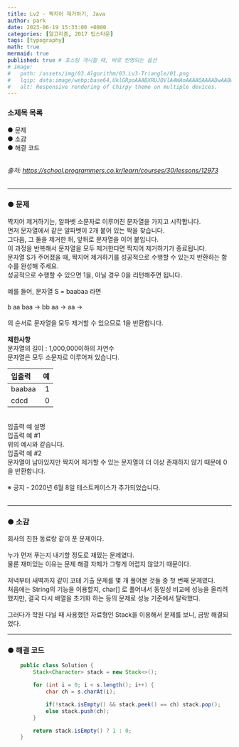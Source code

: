 ```yaml
---
title: Lv2 - 짝지어 제거하기, Java
author: park
date: 2023-06-19 15:33:00 +0800
categories: [알고리즘, 2017 팁스타운]
tags: [typography]
math: true
mermaid: true
published: true # 포스팅 개시할 때, 바로 반영되는 옵션
# image: 
#   path: /assets/img/03.Algorithm/03.Lv3-Triangle/01.png
#   lqip: data:image/webp;base64,UklGRpoAAABXRUJQVlA4WAoAAAAQAAAADwAABwAAQUxQSDIAAAARL0AmbZurmr57yyIiqE8oiG0bejIYEQTgqiDA9vqnsUSI6H+oAERp2HZ65qP/VIAWAFZQOCBCAAAA8AEAnQEqEAAIAAVAfCWkAALp8sF8rgRgAP7o9FDvMCkMde9PK7euH5M1m6VWoDXf2FkP3BqV0ZYbO6NA/VFIAAAA
#   alt: Responsive rendering of Chirpy theme on multiple devices.
---
```


### 소제목 목록
● 문제<br/>
● 소감<br/>
● 해결 코드<br/>
<br/>

<i>출처: https://school.programmers.co.kr/learn/courses/30/lessons/12973</i><br/>
<br/>

---

### ● 문제

짝지어 제거하기는, 알파벳 소문자로 이루어진 문자열을 가지고 시작합니다.<br/>
먼저 문자열에서 같은 알파벳이 2개 붙어 있는 짝을 찾습니다.<br/>
그다음, 그 둘을 제거한 뒤, 앞뒤로 문자열을 이어 붙입니다.<br/>
이 과정을 반복해서 문자열을 모두 제거한다면 짝지어 제거하기가 종료됩니다.<br/>
문자열 S가 주어졌을 때, 짝지어 제거하기를 성공적으로 수행할 수 있는지 반환하는 함수를 완성해 주세요.<br/>
성공적으로 수행할 수 있으면 1을, 아닐 경우 0을 리턴해주면 됩니다.<br/>
<br/>
예를 들어, 문자열 S = baabaa 라면<br/>
<br/>
b aa baa → bb aa → aa →<br/>
<br/>
의 순서로 문자열을 모두 제거할 수 있으므로 1을 반환합니다.<br/>
<br/>
<b>제한사항</b><br/>
문자열의 길이 : 1,000,000이하의 자연수<br/>
문자열은 모두 소문자로 이루어져 있습니다.<br/>

| 입출력                       | 예 |
|:-----------------------------|--------:|
| baabaa                     | 1  |
| cdcd          | 0 |

<br/>
입출력 예 설명<br/>
입출력 예 #1<br/>
위의 예시와 같습니다.<br/>
입출력 예 #2<br/>
문자열이 남아있지만 짝지어 제거할 수 있는 문자열이 더 이상 존재하지 않기 때문에 0을 반환합니다.<br/>
<br/>
※ 공지 - 2020년 6월 8일 테스트케이스가 추가되었습니다.<br/>

<br/>

---

### ● 소감

회사의 친한 동료랑 같이 푼 문제이다.<br/>
<br/>
누가 먼저 푸는지 내기할 정도로 재밌는 문제였다.<br/>
물론 재미있는 이유는 문제 해결 자체가 그렇게 어렵지 않았기 때문이다.<br/>
<br/>
저녁부터 새벽까지 같이 코테 기출 문제를 몇 개 풀어본 것들 중 첫 번째 문제였다.<br/>
처음에는 String의 기능을 이용할지, char[] 로 풀어내서 동일성 비교에 성능을 올리려 했지만, 결국 다시 배열을 초기화 하는 등의 문제로 성능 기준에서 탈락했다.<br/>
<br/>
그러다가 학원 다닐 때 사용했던 자료형인 Stack을 이용해서 문제를 보니, 금방 해결되었다.<br/>

---

### ● 해결 코드

```java
    public class Solution {
        Stack<Character> stack = new Stack<>();

        for (int i = 0; i < s.length(); i++) {
            char ch = s.charAt(i);

            if(!stack.isEmpty() && stack.peek() == ch) stack.pop();
            else stack.push(ch);
        }

        return stack.isEmpty() ? 1 : 0;
    }
```